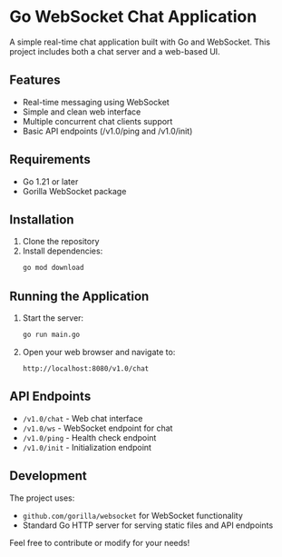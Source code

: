 # Go WebSocket Chat Application

A simple real-time chat application built with Go and WebSocket. This project includes both a chat server and a web-based UI.

## Features

- Real-time messaging using WebSocket
- Simple and clean web interface
- Multiple concurrent chat clients support
- Basic API endpoints (/v1.0/ping and /v1.0/init)

## Requirements

- Go 1.21 or later
- Gorilla WebSocket package

## Installation

1. Clone the repository
2. Install dependencies:
   ```bash
   go mod download
   ```

## Running the Application

1. Start the server:
   ```bash
   go run main.go
   ```
2. Open your web browser and navigate to:
   ```
   http://localhost:8080/v1.0/chat
   ```

## API Endpoints

- `/v1.0/chat` - Web chat interface
- `/v1.0/ws` - WebSocket endpoint for chat
- `/v1.0/ping` - Health check endpoint
- `/v1.0/init` - Initialization endpoint

## Development

The project uses:
- `github.com/gorilla/websocket` for WebSocket functionality
- Standard Go HTTP server for serving static files and API endpoints

Feel free to contribute or modify for your needs!
